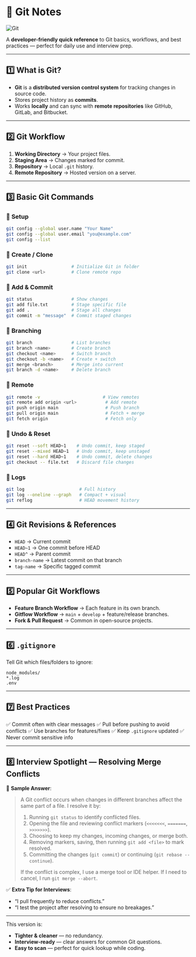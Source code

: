 # 🐙 **Git Notes**

![Git](https://img.shields.io/badge/Git-F05032?style=for-the-badge\&logo=git\&logoColor=white)

A **developer-friendly quick reference** to Git basics, workflows, and best practices — perfect for daily use and interview prep.

---

## 1️⃣ **What is Git?**

* **Git** is a **distributed version control system** for tracking changes in source code.
* Stores project history as **commits**.
* Works **locally** and can sync with **remote repositories** like GitHub, GitLab, and Bitbucket.

---

## 2️⃣ **Git Workflow**

1. **Working Directory** → Your project files.
2. **Staging Area** → Changes marked for commit.
3. **Repository** → Local `.git` history.
4. **Remote Repository** → Hosted version on a server.

---

## 3️⃣ **Basic Git Commands**

### 🔹 **Setup**

```bash
git config --global user.name "Your Name"
git config --global user.email "you@example.com"
git config --list
```

### 🔹 **Create / Clone**

```bash
git init                 # Initialize Git in folder
git clone <url>          # Clone remote repo
```

### 🔹 **Add & Commit**

```bash
git status               # Show changes
git add file.txt         # Stage specific file
git add .                # Stage all changes
git commit -m "message"  # Commit staged changes
```

### 🔹 **Branching**

```bash
git branch               # List branches
git branch <name>        # Create branch
git checkout <name>      # Switch branch
git checkout -b <name>   # Create + switch
git merge <branch>       # Merge into current
git branch -d <name>     # Delete branch
```

### 🔹 **Remote**

```bash
git remote -v                        # View remotes
git remote add origin <url>           # Add remote
git push origin main                  # Push branch
git pull origin main                  # Fetch + merge
git fetch origin                      # Fetch only
```

### 🔹 **Undo & Reset**

```bash
git reset --soft HEAD~1    # Undo commit, keep staged
git reset --mixed HEAD~1   # Undo commit, keep unstaged
git reset --hard HEAD~1    # Undo commit, delete changes
git checkout -- file.txt   # Discard file changes
```

### 🔹 **Logs**

```bash
git log                     # Full history
git log --oneline --graph   # Compact + visual
git reflog                  # HEAD movement history
```

---

## 4️⃣ **Git Revisions & References**

* `HEAD` → Current commit
* `HEAD~1` → One commit before HEAD
* `HEAD^` → Parent commit
* `branch-name` → Latest commit on that branch
* `tag-name` → Specific tagged commit

---

## 5️⃣ **Popular Git Workflows**

* **Feature Branch Workflow** → Each feature in its own branch.
* **Gitflow Workflow** → `main` + `develop` + feature/release branches.
* **Fork & Pull Request** → Common in open-source projects.

---

## 6️⃣ **`.gitignore`**

Tell Git which files/folders to ignore:

```plaintext
node_modules/
*.log
.env
```

---

## 7️⃣ **Best Practices**

✅ Commit often with clear messages
✅ Pull before pushing to avoid conflicts
✅ Use branches for features/fixes
✅ Keep `.gitignore` updated
✅ Never commit sensitive info

---

## 8️⃣ **Interview Spotlight — Resolving Merge Conflicts**

💬 **Sample Answer**:

> A Git conflict occurs when changes in different branches affect the same part of a file.
> I resolve it by:
>
> 1. Running `git status` to identify conflicted files.
> 2. Opening the file and reviewing conflict markers (`<<<<<<<`, `=======`, `>>>>>>>`).
> 3. Choosing to keep my changes, incoming changes, or merge both.
> 4. Removing markers, saving, then running `git add <file>` to mark resolved.
> 5. Committing the changes (`git commit`) or continuing (`git rebase --continue`).
>
> If the conflict is complex, I use a merge tool or IDE helper. If I need to cancel, I run `git merge --abort`.

✅ **Extra Tip for Interviews**:

* “I pull frequently to reduce conflicts.”
* “I test the project after resolving to ensure no breakages.”

---

This version is:

* **Tighter & cleaner** — no redundancy.
* **Interview-ready** — clear answers for common Git questions.
* **Easy to scan** — perfect for quick lookup while coding.
